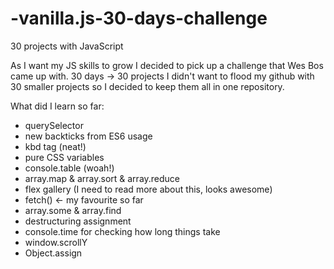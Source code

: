 # -vanilla.js-30-days-challenge
30 projects with JavaScript

As I want my JS skills to grow I decided to pick up a challenge that Wes Bos came up with.
30 days -> 30 projects
I didn't want to flood my github with 30 smaller projects so I decided to keep them all in one repository.

What did I learn so far:

- querySelector
- new backticks from ES6 usage
- kbd tag (neat!)
- pure CSS variables
- console.table (woah!)
- array.map & array.sort & array.reduce
- flex gallery (I need to read more about this, looks awesome)
- fetch() <- my favourite so far
- array.some & array.find
- destructuring assignment
- console.time for checking how long things take
- window.scrollY
- Object.assign